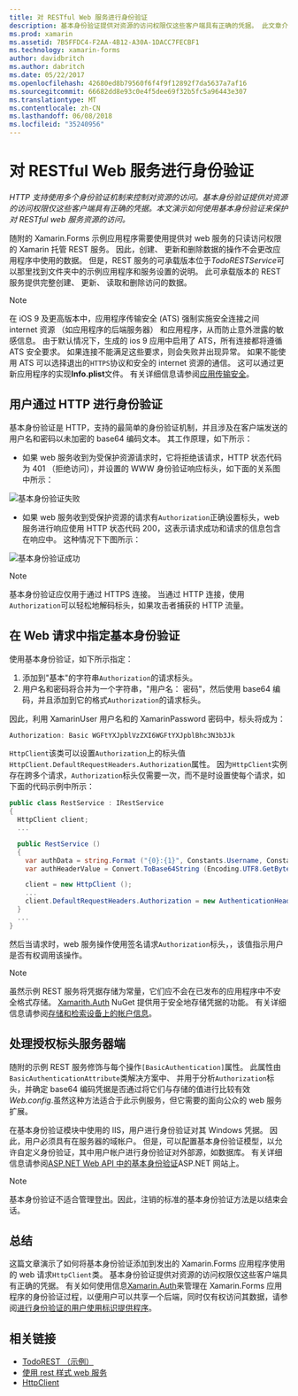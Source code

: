 ```yaml
---
title: 对 RESTful Web 服务进行身份验证
description: 基本身份验证提供对资源的访问权限仅这些客户端具有正确的凭据。 此文章介绍了如何使用基本身份验证来保护对 RESTful web 服务资源的访问。
ms.prod: xamarin
ms.assetid: 7B5FFDC4-F2AA-4B12-A30A-1DACC7FECBF1
ms.technology: xamarin-forms
author: davidbritch
ms.author: dabritch
ms.date: 05/22/2017
ms.openlocfilehash: 42680ed8b79560f6f4f9f12892f7da5637a7af16
ms.sourcegitcommit: 66682dd8e93c0e4f5dee69f32b5fc5a96443e307
ms.translationtype: MT
ms.contentlocale: zh-CN
ms.lasthandoff: 06/08/2018
ms.locfileid: "35240956"
---
```

# <a name="authenticating-a-restful-web-service"></a>对 RESTful Web 服务进行身份验证

_HTTP 支持使用多个身份验证机制来控制对资源的访问。基本身份验证提供对资源的访问权限仅这些客户端具有正确的凭据。本文演示如何使用基本身份验证来保护对 RESTful web 服务资源的访问。_

随附的 Xamarin.Forms 示例应用程序需要使用提供对 web 服务的只读访问权限的 Xamarin 托管 REST 服务。 因此，创建、 更新和删除数据的操作不会更改应用程序中使用的数据。 但是，REST 服务的可承载版本位于*TodoRESTService*可以那里找到文件夹中的示例应用程序和服务设置的说明。 此可承载版本的 REST 服务提供完整创建、 更新、 读取和删除访问的数据。

> [!NOTE]
> 在 iOS 9 及更高版本中，应用程序传输安全 (ATS) 强制实施安全连接之间 internet 资源 （如应用程序的后端服务器） 和应用程序，从而防止意外泄露的敏感信息。 由于默认情况下，生成的 ios 9 应用中启用了 ATS，所有连接都将遵循 ATS 安全要求。 如果连接不能满足这些要求，则会失败并出现异常。
> 如果不能使用 ATS 可以选择退出的`HTTPS`协议和安全的 internet 资源的通信。 这可以通过更新应用程序的实现**Info.plist**文件。 有关详细信息请参阅[应用传输安全](~/ios/app-fundamentals/ats.md)。

## <a name="authenticating-users-over-http"></a>用户通过 HTTP 进行身份验证

基本身份验证是 HTTP，支持的最简单的身份验证机制，并且涉及在客户端发送的用户名和密码以未加密的 base64 编码文本。 其工作原理，如下所示：

- 如果 web 服务收到为受保护资源请求时，它将拒绝该请求，HTTP 状态代码为 401 （拒绝访问），并设置的 WWW 身份验证响应标头，如下面的关系图中所示：

![](rest-images/basic-authentication-fail.png "基本身份验证失败")

- 如果 web 服务收到受保护资源的请求有`Authorization`正确设置标头，web 服务进行响应使用 HTTP 状态代码 200，这表示请求成功和请求的信息包含在响应中。 这种情况下下图所示：

![](rest-images/basic-authentication-success.png "基本身份验证成功")

> [!NOTE]
> 基本身份验证应仅用于通过 HTTPS 连接。 当通过 HTTP 连接，使用<code>Authorization</code>可以轻松地解码标头，如果攻击者捕获的 HTTP 流量。

## <a name="specifying-basic-authentication-in-a-web-request"></a>在 Web 请求中指定基本身份验证

使用基本身份验证，如下所示指定：

1. 添加到"基本"的字符串`Authorization`的请求标头。
1. 用户名和密码将合并为一个字符串，"用户名： 密码"，然后使用 base64 编码，并且添加到它的格式`Authorization`的请求标头。

因此，利用 XamarinUser 用户名和的 XamarinPassword 密码中，标头将成为：

```csharp
Authorization: Basic WGFtYXJpblVzZXI6WGFtYXJpblBhc3N3b3Jk
```

`HttpClient`该类可以设置`Authorization`上的标头值`HttpClient.DefaultRequestHeaders.Authorization`属性。 因为`HttpClient`实例存在跨多个请求，`Authorization`标头仅需要一次，而不是时设置使每个请求，如下面的代码示例中所示：

```csharp
public class RestService : IRestService
{
  HttpClient client;
  ...

  public RestService ()
  {
    var authData = string.Format ("{0}:{1}", Constants.Username, Constants.Password);
    var authHeaderValue = Convert.ToBase64String (Encoding.UTF8.GetBytes (authData));

    client = new HttpClient ();
    ...
    client.DefaultRequestHeaders.Authorization = new AuthenticationHeaderValue ("Basic", authHeaderValue);
  }
  ...
}
```

然后当请求时，web 服务操作使用签名请求`Authorization`标头，，该值指示用户是否有权调用该操作。

> [!NOTE]
> 虽然示例 REST 服务将凭据存储为常量，它们应不会在已发布的应用程序中不安全格式存储。 [Xamarith.Auth](https://www.nuget.org/packages/Xamarin.Auth/) NuGet 提供用于安全地存储凭据的功能。 有关详细信息请参阅[存储和检索设备上的帐户信息](~/xamarin-forms/data-cloud/authentication/oauth.md)。


## <a name="processing-the-authorization-header-server-side"></a>处理授权标头服务器端

随附的示例 REST 服务修饰与每个操作`[BasicAuthentication]`属性。 此属性由`BasicAuthenticationAttribute`类解决方案中、 并用于分析`Authorization`标头，并确定 base64 编码凭据是否通过将它们与存储的值进行比较有效*Web.config*.虽然这种方法适合于此示例服务，但它需要的面向公众的 web 服务扩展。

在基本身份验证模块中使用的 IIS，用户进行身份验证对其 Windows 凭据。 因此，用户必须具有在服务器的域帐户。 但是，可以配置基本身份验证模型，以允许自定义身份验证，其中用户帐户进行身份验证对外部源，如数据库。 有关详细信息请参阅[ASP.NET Web API 中的基本身份验证](http://www.asp.net/web-api/overview/security/basic-authentication)ASP.NET 网站上。

> [!NOTE]
> 基本身份验证不适合管理登出。因此，注销的标准的基本身份验证方法是以结束会话。

## <a name="summary"></a>总结

这篇文章演示了如何将基本身份验证添加到发出的 Xamarin.Forms 应用程序使用的 web 请求`HttpClient`类。 基本身份验证提供对资源的访问权限仅这些客户端具有正确的凭据。 有关如何使用信息[Xamarin.Auth](https://www.nuget.org/packages/Xamarin.Auth/)来管理在 Xamarin.Forms 应用程序的身份验证过程，以便用户可以共享一个后端，同时仅有权访问其数据，请参阅[进行身份验证的用户使用标识提供程序](~/xamarin-forms/data-cloud/authentication/oauth.md)。


## <a name="related-links"></a>相关链接

- [TodoREST （示例）](https://developer.xamarin.com/samples/xamarin-forms/WebServices/TodoREST/)
- [使用 rest 样式 web 服务](~/xamarin-forms/data-cloud/consuming/rest.md)
- [HttpClient](https://msdn.microsoft.com/library/system.net.http.httpclient(v=vs.110).aspx)
